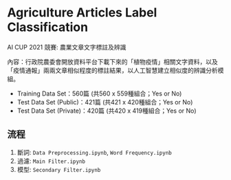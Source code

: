 # Agriculture Articles Label Classification
AI CUP 2021 競賽: 農業文章文字標註及辨識

內容：行政院農委會開放資料平台下載下來的「植物疫情」相關文字資料，以及「疫情通報」兩兩文章相似程度的標註結果，以人工智慧建立相似度的辨識分析模組。

- Training Data Set：560篇 (共560 x 559種組合；Yes or No)
- Test Data Set (Public)：421篇 (共421 x 420種組合；Yes or No)
- Test Data Set (Private)：420篇 (共420 x 419種組合；Yes or No)

## 流程
1. 斷詞: `Data Preprocessing.ipynb`, `Word Frequency.ipynb`
2. 過濾: `Main Filter.ipynb`
3. 模型: `Secondary Filter.ipynb`



